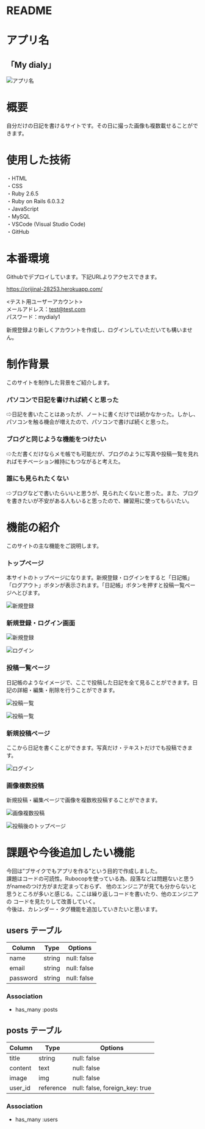 # README

# アプリ名

## 「My dialy」
  
 ![アプリ名](https://github.com/firefly492/orijinal/blob/master/app/assets/images/dialy-image.png)
  
# 概要

 自分だけの日記を書けるサイトです。その日に撮った画像も複数載せることができます。
 
# 使用した技術

 ・HTML  
 ・CSS  
 ・Ruby 2.6.5  
 ・Ruby on Rails 6.0.3.2  
 ・JavaScript  
 ・MySQL  
 ・VSCode (Visual Studio Code)  
 ・GitHub  

# 本番環境

 Githubでデプロイしています。下記URLよりアクセスできます。  
 
 https://orijinal-28253.herokuapp.com/
 
 <テスト用ユーザーアカウント>  
 メールアドレス：test@test.com  
 パスワード：mydialy1  
 
 新規登録より新しくアカウントを作成し、ログインしていただいても構いません。
 
# 制作背景

 このサイトを制作した背景をご紹介します。
 
### パソコンで日記を書ければ続くと思った
 
 ⇨日記を書いたことはあったが、ノートに書くだけでは続かなかった。しかし、パソコンを触る機会が増えたので、パソコンで書けば続くと思った。
 
### ブログと同じような機能をつけたい

 ⇨ただ書くだけならメモ帳でも可能だが、ブログのように写真や投稿一覧を見れればモチベーション維持にもつながると考えた。
 
### 誰にも見られたくない

 ⇨ブログなどで書いたらいいと思うが、見られたくないと思った。また、ブログを書きたいが不安がある人もいると思ったので、練習用に使ってもらいたい。
  
# 機能の紹介

 このサイトの主な機能をご説明します。
 
### トップページ
 
 本サイトのトップページになります。新規登録・ログインをすると「日記帳」「ログアウト」ボタンが表示されます。「日記帳」ボタンを押すと投稿一覧ページへとびます。
 
  ![新規登録](https://github.com/firefly492/orijinal/blob/master/%E3%82%B9%E3%82%AF%E3%83%AA%E3%83%BC%E3%83%B3%E3%82%B7%E3%83%A7%E3%83%83%E3%83%88%202020-10-05%2012.46.22.png)
 
### 新規登録・ログイン画面

 ![新規登録](https://github.com/firefly492/orijinal/blob/master/%E3%82%B9%E3%82%AF%E3%83%AA%E3%83%BC%E3%83%B3%E3%82%B7%E3%83%A7%E3%83%83%E3%83%88%202020-10-05%2011.25.54.png)

 ![ログイン](https://github.com/firefly492/orijinal/blob/master/%E3%82%B9%E3%82%AF%E3%83%AA%E3%83%BC%E3%83%B3%E3%82%B7%E3%83%A7%E3%83%83%E3%83%88%202020-10-05%2011.27.04.png)
 
### 投稿一覧ページ

 日記帳のようなイメージで、ここで投稿した日記を全て見ることができます。日記の詳細・編集・削除を行うことができます。

![投稿一覧](https://github.com/firefly492/orijinal/blob/master/%E3%82%B9%E3%82%AF%E3%83%AA%E3%83%BC%E3%83%B3%E3%82%B7%E3%83%A7%E3%83%83%E3%83%88%202020-10-05%2012.05.57.png)

![投稿一覧](https://github.com/firefly492/orijinal/blob/master/%E3%82%B9%E3%82%AF%E3%83%AA%E3%83%BC%E3%83%B3%E3%82%B7%E3%83%A7%E3%83%83%E3%83%88%202020-10-05%2012.06.10.png)
 
### 新規投稿ページ

 ここから日記を書くことができます。写真だけ・テキストだけでも投稿できます。

![ログイン](https://github.com/firefly492/orijinal/blob/master/%E3%82%B9%E3%82%AF%E3%83%AA%E3%83%BC%E3%83%B3%E3%82%B7%E3%83%A7%E3%83%83%E3%83%88%202020-10-05%2012.09.46.png)
 
### 画像複数投稿

 新規投稿・編集ページで画像を複数枚投稿することができます。

![画像複数投稿](https://github.com/firefly492/orijinal/blob/master/%E3%82%B9%E3%82%AF%E3%83%AA%E3%83%BC%E3%83%B3%E3%82%B7%E3%83%A7%E3%83%83%E3%83%88%202020-10-05%2012.11.05.png)

![投稿後のトップページ](https://github.com/firefly492/orijinal/blob/master/%E3%82%B9%E3%82%AF%E3%83%AA%E3%83%BC%E3%83%B3%E3%82%B7%E3%83%A7%E3%83%83%E3%83%88%202020-10-05%2012.11.42.png)

# 課題や今後追加したい機能

 今回は”ブサイクでもアプリを作る”という目的で作成しました。<br>
 課題はコードの可読性。Rubocopを使っている為、段落などは問題ないと思うがnameのつけ方がまだ定まっておらず、
 他のエンジニアが見ても分からないと思うところが多いと感じる。ここは繰り返しコードを書いたり、他のエンジニアの
 コードを見たりして改善していく。<br>
 今後は、カレンダー・タグ機能を追加していきたいと思います。

## users テーブル

| Column   | Type   | Options     |
| -------- | ------ | ----------- |
| name     | string | null: false |
| email    | string | null: false |
| password | string | null: false |

### Association

- has_many :posts

## posts テーブル

| Column   | Type      | Options                        |
| -------- | ----------| -------------------------------|
| title    | string    | null: false                    |
| content  | text      | null: false                    |
| image    | img       | null: false                    |
| user_id  | reference | null: false, foreign_key: true |

### Association

- has_many :users
